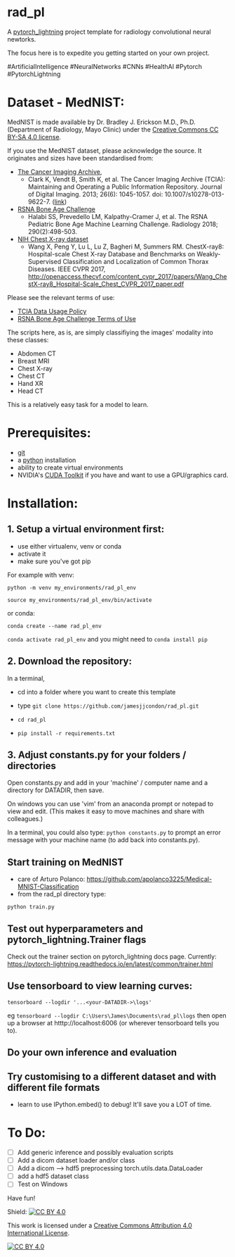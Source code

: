 # rad_pl

A [pytorch_lightning](https://www.pytorchlightning.ai/) project template for radiology convolutional neural newtorks.

The focus here is to expedite you getting started on your own project. 

#ArtificialIntelligence
#NeuralNetworks
#CNNs
#HealthAI
#Pytorch
#PytorchLightning

# Dataset - MedNIST:

MedNIST is made available by Dr. Bradley J. Erickson M.D., Ph.D. (Department of Radiology, Mayo Clinic) under the [Creative Commons CC BY-SA 4.0 license](https://creativecommons.org/licenses/by/4.0/).

If you use the MedNIST dataset, please acknowledge the source.
It originates and sizes have been standardised from:
 - [The Cancer Imaging Archive](https://www.cancerimagingarchive.net/), 
   - Clark K, Vendt B, Smith K, et al. The Cancer Imaging Archive (TCIA): Maintaining and Operating a Public Information Repository. Journal of Digital Imaging. 2013; 26(6): 1045-1057. doi: 10.1007/s10278-013-9622-7. ([link](https://pubmed.ncbi.nlm.nih.gov/23884657/))
 - [RSNA Bone Age Challenge](https://www.rsna.org/education/ai-resources-and-training/ai-image-challenge/rsna-pediatric-bone-age-challenge-2017) 
   - Halabi SS, Prevedello LM, Kalpathy-Cramer J, et al. The RSNA Pediatric Bone Age Machine Learning Challenge. Radiology 2018; 290(2):498-503.
 - [NIH Chest X-ray dataset]('https://www.nih.gov/news-events/news-releases/nih-clinical-center-provides-one-largest-publicly-available-chest-x-ray-datasets-scientific-community')
   - Wang X, Peng Y, Lu L, Lu Z, Bagheri M, Summers RM. ChestX-ray8: Hospital-scale Chest X-ray Database and Benchmarks on Weakly-Supervised Classification and Localization of Common Thorax Diseases. IEEE CVPR 2017, http://openaccess.thecvf.com/content_cvpr_2017/papers/Wang_ChestX-ray8_Hospital-Scale_Chest_CVPR_2017_paper.pdf
   
Please see the relevant terms of use:
 - [TCIA Data Usage Policy](https://www.cancerimagingarchive.net/access-data/)
 - [RSNA Bone Age Challenge Terms of Use](https://www.rsna.org/-/media/Files/RSNA/Education/AI-resources-and-training/AI-image-challenge/RSNA-2017-AI-Challenge-Terms-of-Use-and-Attribution_Final.ashx?la=en&hash=F28B401E267D05658C85F5D207EC4F9AE9AE6FA9)

The scripts here, as is, are simply classifiying the images' modality into these classes:
- Abdomen CT
- Breast MRI
- Chest X-ray
- Chest CT
- Hand XR
- Head CT

This is a relatively easy task for a model to learn.

# Prerequisites:
- [git](https://git-scm.com/downloads)
- a [python](https://www.python.org/downloads/) installation
- ability to create virtual environments
- NVIDIA's [CUDA Toolkit](https://developer.nvidia.com/cuda-toolkit) if you have and want to use a GPU/graphics card.

# Installation:

## 1. Setup a virtual environment first:
- use either virtualenv, venv or conda
- activate it
- make sure you've got pip

For example with venv:

`python -m venv my_environments/rad_pl_env`

`source my_environments/rad_pl_env/bin/activate` 

or conda:

`conda create --name rad_pl_env`

`conda activate rad_pl_env`
and you might need to `conda install pip`

## 2. Download the repository:

In a terminal, 

 - cd into a folder where you want to create this template

 - type 
   `git clone https://github.com/jamesjjcondon/rad_pl.git`

 - `cd rad_pl`

 - `pip install -r requirements.txt`


## 3. Adjust constants.py for your folders / directories
Open constants.py and add in your 'machine' / computer name and a directory for DATADIR, then save.

On windows you can use 'vim' from an anaconda prompt or notepad to view and edit. 
(This makes it easy to move machines and share with colleagues.) 

In a terminal, you could also type:
`python constants.py` to prompt an error message with your machine name (to add back into constants.py).

## Start training on MedNIST
- care of Arturo Polanco: https://github.com/apolanco3225/Medical-MNIST-Classification
- from the rad_pl directory type:

`python train.py`

## Test out hyperparameters and pytorch_lightning.Trainer flags
Check out the trainer section on pytorch_lightning docs page. 
Currently: https://pytorch-lightning.readthedocs.io/en/latest/common/trainer.html 

## Use tensorboard to view learning curves:
`tensorboard --logdir '...<your-DATADIR->\logs'`

eg `tensorboard --logdir C:\Users\James\Documents\rad_pl\logs`
then open up a browser at htttp://localhost:6006 (or wherever tensorboard tells you to).

## Do your own inference and evaluation

## Try customising to a different dataset and with different file formats
- learn to use IPython.embed() to debug! It'll save you a LOT of time.

# To Do:
 - [ ] Add generic inference and possibly evaluation scripts
 - [ ] Add a dicom dataset loader and/or class
 - [ ] Add a dicom --> hdf5 preprocessing torch.utils.data.DataLoader
 - [ ] add a hdf5 dataset class
 - [ ] Test on Windows
 
Have fun!

Shield: [![CC BY 4.0][cc-by-shield]][cc-by]

This work is licensed under a
[Creative Commons Attribution 4.0 International License][cc-by].

[![CC BY 4.0][cc-by-image]][cc-by]

[cc-by]: http://creativecommons.org/licenses/by/4.0/
[cc-by-image]: https://i.creativecommons.org/l/by/4.0/88x31.png
[cc-by-shield]: https://img.shields.io/badge/License-CC%20BY%204.0-lightgrey.svg
